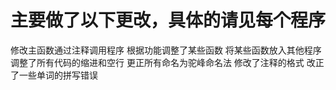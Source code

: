 # 主要做了以下更改，具体的请见每个程序
  修改主函数通过注释调用程序
  根据功能调整了某些函数
  将某些函数放入其他程序
  调整了所有代码的缩进和空行
  更正所有命名为驼峰命名法
  修改了注释的格式
  改正了一些单词的拼写错误
